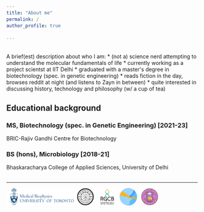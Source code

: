 ```yaml
---
title: "About me"
permalink: /
author_profile: true

---
```

<br>
A brief(est) description about who I am:
* (not a) science nerd attempting to understand the molecular fundamentals of life
* currently working as a project scientst at IIT Delhi
* graduated with a master's degree in biotechnology (spec. in genetic engineering)
* reads fiction in the day, browses reddit at night (and listens to Zayn in between)
* quite interested in discussing history, technology and philosophy (w/ a cup of tea)

## Educational background
### MS, Biotechnology (spec. in Genetic Engineering) [2021-23]
BRIC-Rajiv Gandhi Centre for Biotechnology
### BS (hons), Microbiology [2018-21]
Bhaskaracharya College of Applied Sciences, University of Delhi <br> <br>

<hr>
<img style="width:400px;" src="/images/logo-new.png" alt="Institute_Logos" class="inline"/>

